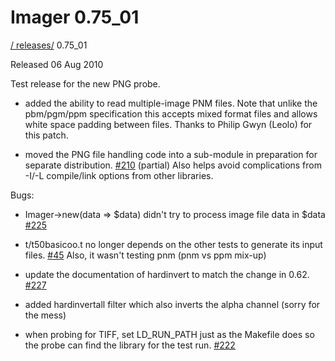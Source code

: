 # Imager 0.75_01

[ / ](..) [releases/](./) 0.75_01

Released 06 Aug 2010

Test release for the new PNG probe.

- added the ability to read multiple-image PNM files. Note that unlike the pbm/pgm/ppm specification this accepts mixed format files and allows white space padding between files. Thanks to Philip Gwyn (Leolo) for this patch.

- moved the PNG file handling code into a sub-module in preparation for separate distribution. [#210](https://github.com/tonycoz/imager/issues/210) (partial) Also helps avoid complications from -I/-L compile/link options from other libraries.

Bugs:

- Imager->new(data => $data) didn't try to process image file data in $data [#225](https://github.com/tonycoz/imager/issues/225)

- t/t50basicoo.t no longer depends on the other tests to generate its input files. [#45](https://github.com/tonycoz/imager/issues/45) Also, it wasn't testing pnm (pnm vs ppm mix-up)

- update the documentation of hardinvert to match the change in 0.62. [#227](https://github.com/tonycoz/imager/issues/227)

- added hardinvertall filter which also inverts the alpha channel (sorry for the mess)

- when probing for TIFF, set LD_RUN_PATH just as the Makefile does so the probe can find the library for the test run. [#222](https://github.com/tonycoz/imager/issues/222)